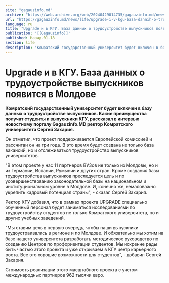 ```yaml
---
site: "gagauzinfo.md"
archive: "https://web.archive.org/web/20240429014735/gagauzinfo.md/news/life/upgrade-i-v-kgu-baza-dannih-o-trudoustroistve-vipusknikov-poyavitsya-v-moldove"
url: "https://gagauzinfo.md/news/life/upgrade-i-v-kgu-baza-dannih-o-trudoustroistve-vipusknikov-poyavitsya-v-moldove"
language: ru
title: "Upgrade и в КГУ. База данных о трудоустройстве выпускников появится в Молдове"
publication: '[[Gagauzinfo]]'
published: Назад-01-18
section: life
description: "Комратский государственный университет будет включен в базу данных о трудоустройстве выпускников. Какие преимущества получат студенты и выпускники КГУ, рассказал в интервью новостному порталу Gagauzinfo.MD ректор Комратского университета Сергей Захария."
---
```


# Upgrade и в КГУ. База данных о трудоустройстве выпускников появится в Молдове

**Комратский государственный университет будет включен в базу данных о трудоустройстве выпускников. Какие преимущества получат студенты и выпускники КГУ, рассказал в интервью новостному порталу Gagauzinfo.MD ректор Комратского университета Сергей Захария.**

Он отметил, что проект поддерживается Европейской комиссией и рассчитан он на три года. В это время будет создана не только база вакансий, но и отслеживаться трудоустройство выпускников университетов.

"В этом проекте у нас 11 партнеров ВУЗов не только из Молдовы, но и из Германии, Испании, Румынии и других стран. Кроме создания базы трудоустройства выпускников преследуется цель и по усовершенствованию законодательной базы на национальном и институциональном уровне в Молдове. И, конечно же, немаловажно укрепить кадровый потенциал страны", - сказал Сергей Захария.

Ректор КГУ добавил, что в рамках проекта UPGRADE специально обученный персонал будет заниматься исследованиями по трудоустройству студентов не только Комратского университета, но и других учебных заведений.

"Мы ставим цель в первую очередь, чтобы наши выпускники трудоустраивались в регионе и по Молдове. И обязательно мы хотим на базе нашего университета разработать методическое руководство по созданию Центров по профориентации студентов. Мы искренне рады быть частью этого проекта и уже открываем в КГУ центр карьерного роста. Все это хорошие возможности для студентов", - добавил Сергей Захария.

Стоимость реализации этого масштабного проекта с учетом международных партнеров 962 тысячи евро.